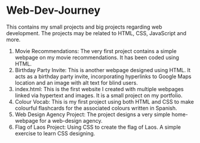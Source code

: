 # Web-Dev-Journey
This contains my small projects and big projects regarding web development.
The projects may be related to HTML, CSS, JavaScript and more. 

1. Movie Recommendations:
   The very first project contains a simple webpage on my movie recommendations. It has been coded using HTML.
2. Birthday Party Invite:
   This is another webpage designed using HTML. It acts as a birthday party invite, incorporating hyperlinks to Google Maps location and an image with alt text for blind users. 
3. index.html:
   This is the first website I created with multiple webpages linked via hypertext and images. It is a small project on my portfolio.
4. Colour Vocab:
   This is my first project using both HTML and CSS to make colourful flashcards for the associated colours written in Spanish.
5. Web Design Agency Project:
   The project designs a very simple home-webpage for a web-design agency.
6. Flag of Laos Project:
   Using CSS to create the flag of Laos. A simple exercise to learn CSS designing.
